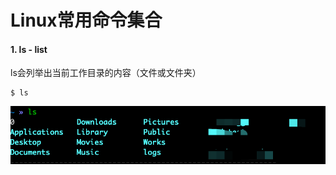 # Linux常用命令集合


#### 1. ls - list 
ls会列举出当前工作目录的内容（文件或文件夹）

```
$ ls
```
![](./imgs/2020-03-10-01-14-15.png)


